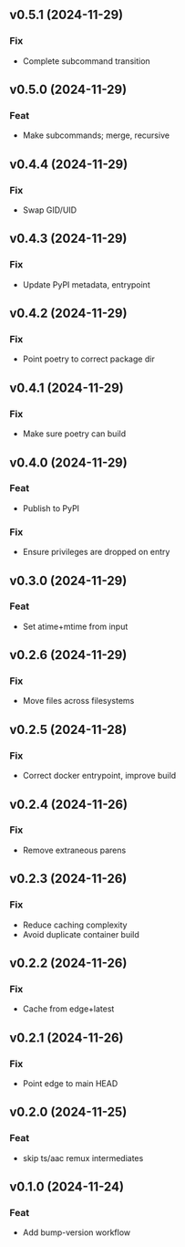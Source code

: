 ## v0.5.1 (2024-11-29)

### Fix

- Complete subcommand transition

## v0.5.0 (2024-11-29)

### Feat

- Make subcommands; merge, recursive

## v0.4.4 (2024-11-29)

### Fix

- Swap GID/UID

## v0.4.3 (2024-11-29)

### Fix

- Update PyPI metadata, entrypoint

## v0.4.2 (2024-11-29)

### Fix

- Point poetry to correct package dir

## v0.4.1 (2024-11-29)

### Fix

- Make sure poetry can build

## v0.4.0 (2024-11-29)

### Feat

- Publish to PyPI

### Fix

- Ensure privileges are dropped on entry

## v0.3.0 (2024-11-29)

### Feat

- Set atime+mtime from input

## v0.2.6 (2024-11-29)

### Fix

- Move files across filesystems

## v0.2.5 (2024-11-28)

### Fix

- Correct docker entrypoint, improve build

## v0.2.4 (2024-11-26)

### Fix

- Remove extraneous parens

## v0.2.3 (2024-11-26)

### Fix

- Reduce caching complexity
- Avoid duplicate container build

## v0.2.2 (2024-11-26)

### Fix

- Cache from edge+latest

## v0.2.1 (2024-11-26)

### Fix

- Point edge to main HEAD

## v0.2.0 (2024-11-25)

### Feat

- skip ts/aac remux intermediates

## v0.1.0 (2024-11-24)

### Feat

- Add bump-version workflow
